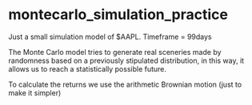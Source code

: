 # montecarlo_simulation_practice
Just a small simulation model of $AAPL. Timeframe = 99days

The Monte Carlo model tries to generate real sceneries made by randomness based on a previously stipulated distribution, in this way, it allows us to reach a statistically possible future.

To calculate the returns we use the arithmetic Brownian motion (just to make it simpler)
